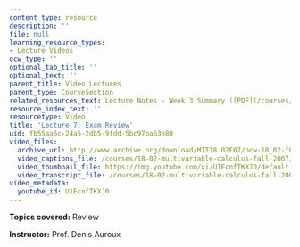 ```yaml
---
content_type: resource
description: ''
file: null
learning_resource_types:
- Lecture Videos
ocw_type: ''
optional_tab_title: ''
optional_text: ''
parent_title: Video Lectures
parent_type: CourseSection
related_resources_text: Lecture Notes - Week 3 Summary ([PDF](/courses/18-02-multivariable-calculus-fall-2007/resources/lec_week3))
resource_index_text: ''
resourcetype: Video
title: 'Lecture 7: Exam Review'
uid: fb55aa6c-24a5-2db5-9fdd-5bc97ba63e80
video_files:
  archive_url: http://www.archive.org/download/MIT18.02F07/ocw-18_02-f07-lec07_300k.mp4
  video_captions_file: /courses/18-02-multivariable-calculus-fall-2007/4f104216887c5d8daf4ee96f797f3fd9_U1EcnfTKXJ0.vtt
  video_thumbnail_file: https://img.youtube.com/vi/U1EcnfTKXJ0/default.jpg
  video_transcript_file: /courses/18-02-multivariable-calculus-fall-2007/08ea62f9e581f26b78511f34a3fac3a3_U1EcnfTKXJ0.pdf
video_metadata:
  youtube_id: U1EcnfTKXJ0
---
```


**Topics covered:** Review

**Instructor:** Prof. Denis Auroux